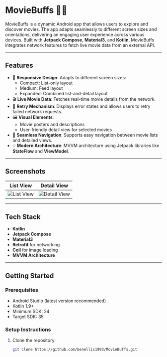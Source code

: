 # MovieBuffs 🎥🍿

MovieBuffs is a dynamic Android app that allows users to explore and discover movies. The app adapts seamlessly to different screen sizes and orientations, delivering an engaging user experience across various devices. Built with **Jetpack Compose**, **Material3**, and **Kotlin**, MovieBuffs integrates network features to fetch live movie data from an external API.

---

## **Features**

- 🌟 **Responsive Design**: Adapts to different screen sizes:
  - Compact: List-only layout
  - Medium: Feed layout
  - Expanded: Combined list-and-detail layout
- 🎬 **Live Movie Data**: Fetches real-time movie details from the network.
- 🔄 **Retry Mechanism**: Displays error states and allows users to retry failed network requests.
- 🖼️ **Visual Elements**:
  - Movie posters and descriptions
  - User-friendly detail view for selected movies
- 🧭 **Seamless Navigation**: Supports easy navigation between movie lists and detailed views.
- 💡 **Modern Architecture**: MVVM architecture using Jetpack libraries like **StateFlow** and **ViewModel**.

---

## **Screenshots**

| **List View**               | **Detail View**             |
|------------------------------|-----------------------------|
| ![List View](screenshots/list_view.png) | ![Detail View](screenshots/detail_view.png) |

---

## **Tech Stack**

- **Kotlin**
- **Jetpack Compose**
- **Material3**
- **Retrofit** for networking
- **Coil** for image loading
- **MVVM Architecture**

---

## **Getting Started**

### **Prerequisites**
- Android Studio (latest version recommended)
- Kotlin 1.9+
- Minimum SDK: 24
- Target SDK: 35

### **Setup Instructions**
1. Clone the repository:
   ```bash
   git clone https://github.com/benellis1993/MovieBuffs.git
